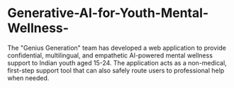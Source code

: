 # Generative-AI-for-Youth-Mental-Wellness-
The "Genius Generation" team has developed a web application to provide confidential, multilingual, and empathetic AI-powered mental wellness support to Indian youth aged 15-24. The application acts as a non-medical, first-step support tool that can also safely route users to professional help when needed. 
